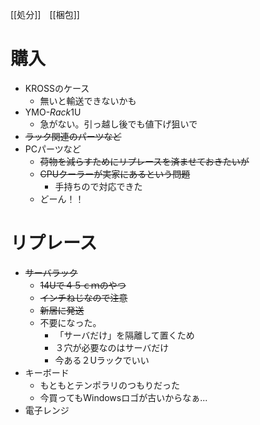 [[処分]]　[[梱包]]
# 購入
- KROSSのケース 
	- 無いと輸送できないかも
- YMO-*Rack*1U
	- 急がない。引っ越し後でも値下げ狙いで
- ~~ラック関連のパーツなど~~
- PCパーツなど
	- ~~荷物を減らすためにリプレースを済ませておきたいが~~
	- ~~CPUクーラーが実家にあるという問題~~
		- 手持ちので対応できた
	- どーん！！
# リプレース
- ~~サーバラック~~
	- ~~14Uで４５ｃｍのやつ~~
	- ~~インチねじなので注意~~
	- ~~新居に発送~~
	- 不要になった。
		- 「サーバだけ」を隔離して置くため
		- ３穴が必要なのはサーバだけ
		- 今ある２Uラックでいい
- キーボード
	- もともとテンポラリのつもりだった
	- 今買ってもWindowsロゴが古いからなぁ...
- 電子レンジ
